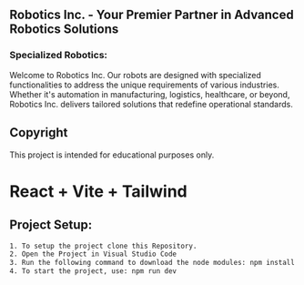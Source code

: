 ## Robotics Inc. - Your Premier Partner in Advanced Robotics Solutions


### Specialized Robotics:

Welcome to Robotics Inc.  Our robots are designed with specialized functionalities to address the unique requirements of various industries. Whether it's automation in manufacturing, logistics, healthcare, or beyond, Robotics Inc. delivers tailored solutions that redefine operational standards.

## Copyright

This project is intended for educational purposes only.

# React + Vite + Tailwind

## Project Setup:

```bash
1. To setup the project clone this Repository.
2. Open the Project in Visual Studio Code
3. Run the following command to download the node modules: npm install
4. To start the project, use: npm run dev
```
